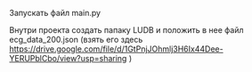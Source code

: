 Запускать файл main.py

Внутри проекта создать папаку LUDB и положить в нее файл ecg_data_200.json (взять его здесь https://drive.google.com/file/d/1GtPnjJOhmlj3H6Ix44Dee-YERUPblCbo/view?usp=sharing )
